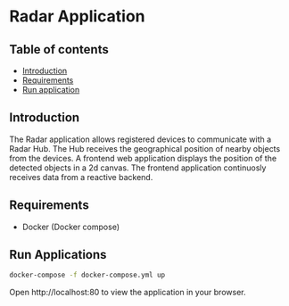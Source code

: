 # Radar Application

## Table of contents

* [Introduction](#introduction)
* [Requirements](#requirements)
* [Run application](#run-application)

## Introduction

The Radar application allows registered devices to communicate with a Radar Hub. The Hub receives the geographical position of nearby objects from the devices. A frontend web application displays the position of the detected objects in a 2d canvas. The frontend application continuosly receives data from a reactive backend.

## Requirements

- Docker (Docker compose)

## Run Applications

```sh
docker-compose -f docker-compose.yml up
```

Open http://localhost:80 to view the application in your browser.
